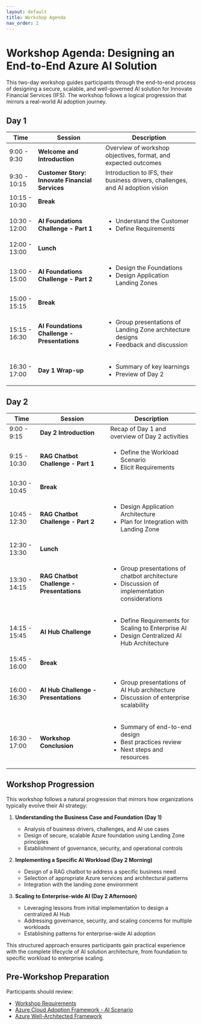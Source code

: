 ```yaml
---
layout: default
title: Workshop Agenda
nav_order: 2
---
```


# Workshop Agenda: Designing an End-to-End Azure AI Solution

This two-day workshop guides participants through the end-to-end process of designing a secure, scalable, and well-governed AI solution for Innovate Financial Services (IFS). The workshop follows a logical progression that mirrors a real-world AI adoption journey.

## Day 1

| Time | Session | Description |
|------|---------|-------------|
| 9:00 - 9:30 | **Welcome and Introduction** | Overview of workshop objectives, format, and expected outcomes |
| 9:30 - 10:15 | **Customer Story: Innovate Financial Services** | Introduction to IFS, their business drivers, challenges, and AI adoption vision |
| 10:15 - 10:30 | **Break** |  |
| 10:30 - 12:00 | **AI Foundations Challenge - Part 1** | <ul><li>Understand the Customer</li><li>Define Requirements</li></ul> |
| 12:00 - 13:00 | **Lunch** |  |
| 13:00 - 15:00 | **AI Foundations Challenge - Part 2** | <ul><li>Design the Foundations</li><li>Design Application Landing Zones</li></ul> |
| 15:00 - 15:15 | **Break** |  |
| 15:15 - 16:30 | **AI Foundations Challenge - Presentations** | <ul><li>Group presentations of Landing Zone architecture designs</li><li>Feedback and discussion</li></ul> |
| 16:30 - 17:00 | **Day 1 Wrap-up** | <ul><li>Summary of key learnings</li><li>Preview of Day 2</li></ul> |

## Day 2

| Time | Session | Description |
|------|---------|-------------|
| 9:00 - 9:15 | **Day 2 Introduction** | Recap of Day 1 and overview of Day 2 activities |
| 9:15 - 10:30 | **RAG Chatbot Challenge - Part 1** | <ul><li>Define the Workload Scenario</li><li>Elicit Requirements</li></ul> |
| 10:30 - 10:45 | **Break** |  |
| 10:45 - 12:30 | **RAG Chatbot Challenge - Part 2** | <ul><li>Design Application Architecture</li><li>Plan for Integration with Landing Zone</li></ul> |
| 12:30 - 13:30 | **Lunch** |  |
| 13:30 - 14:15 | **RAG Chatbot Challenge - Presentations** | <ul><li>Group presentations of chatbot architecture</li><li>Discussion of implementation considerations</li></ul> |
| 14:15 - 15:45 | **AI Hub Challenge** | <ul><li>Define Requirements for Scaling to Enterprise AI</li><li>Design Centralized AI Hub Architecture</li></ul> |
| 15:45 - 16:00 | **Break** |  |
| 16:00 - 16:30 | **AI Hub Challenge - Presentations** | <ul><li>Group presentations of AI Hub architecture</li><li>Discussion of enterprise scalability</li></ul> |
| 16:30 - 17:00 | **Workshop Conclusion** | <ul><li>Summary of end-to-end design</li><li>Best practices review</li><li>Next steps and resources</li></ul> |

## Workshop Progression

This workshop follows a natural progression that mirrors how organizations typically evolve their AI strategy:

1. **Understanding the Business Case and Foundation (Day 1)**
   * Analysis of business drivers, challenges, and AI use cases
   * Design of secure, scalable Azure foundation using Landing Zone principles
   * Establishment of governance, security, and operational controls

2. **Implementing a Specific AI Workload (Day 2 Morning)**
   * Design of a RAG chatbot to address a specific business need
   * Selection of appropriate Azure services and architectural patterns
   * Integration with the landing zone environment

3. **Scaling to Enterprise-wide AI (Day 2 Afternoon)**
   * Leveraging lessons from initial implementation to design a centralized AI Hub
   * Addressing governance, security, and scaling concerns for multiple workloads
   * Establishing patterns for enterprise-wide AI adoption

This structured approach ensures participants gain practical experience with the complete lifecycle of AI solution architecture, from foundation to specific workload to enterprise scaling.

## Pre-Workshop Preparation

Participants should review:
* [Workshop Requirements](./workshop-requirements.md)
* [Azure Cloud Adoption Framework - AI Scenario](https://learn.microsoft.com/azure/cloud-adoption-framework/scenarios/ai/)
* [Azure Well-Architected Framework](https://learn.microsoft.com/azure/well-architected/)